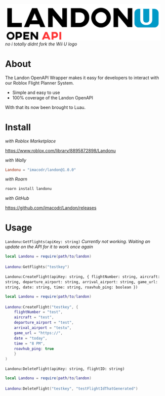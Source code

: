 ![banner](./assets/banner.png)
_no i totally didnt fork the Wii U logo_

# About

The Landon OpenAPI Wrapper makes it easy for developers to interact with our Roblox Flight Planner System.

- Simple and easy to use
- 100% coverage of the Landon OpenAPI

With that its now been brought to Luau.

# Install

_with Roblox Marketplace_

https://www.roblox.com/library/8895872898/Landonu

_with Wally_

```toml
Landonu = "imacodr/landon@1.0.0"
```

_with Roarn_

```bash
roarn install landonu
```

_with GitHub_

https://github.com/imacodr/Landon/releases

# Usage

`Landonu:GetFlights(apiKey: string)` _Currently not working. Waiting an update on the API for it to work once again_

```lua
local Landonu = require(path/to/landon)

Landonu:GetFlights("testkey")
```

`Landonu:CreateFlight(apiKey: string, { flightNumber: string, aircraft: string, departure_airport: string, arrival_airport: string, game_url: string, date: string, time: string, roavhub_ping: boolean })`

```lua
local Landonu = require(path/to/landon)

Landonu:CreateFlight("testkey", {
    flightNumber = "test",
    aircraft = "test",
    departure_airport = "test",
    arrival_airport = "testu",
    game_url = "https://",
    date = "today",
    time = "8 PM",
    roavhub_ping: true
    }
)
```

`Landonu:DeleteFlight(apiKey: string, flightID: string)`

```lua
local Landonu = require(path/to/landon)

Landonu:DeleteFlight("testkey", "testFlightIdThatGenerated")
```
